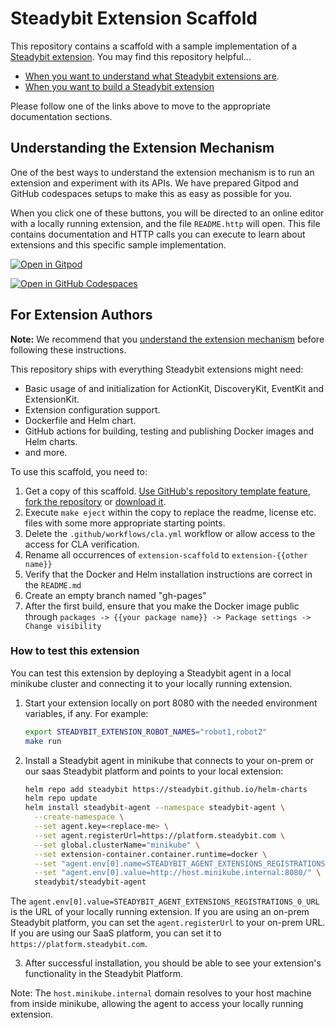 # Steadybit Extension Scaffold

This repository contains a scaffold with a sample implementation of a [Steadybit extension](https://docs.steadybit.com/integrate-with-steadybit/extensions). You may find this repository helpful…

 - [When you want to understand what Steadybit extensions are](#understanding-the-extension-mechanism).
 - [When you want to build a Steadybit extension](#for-extension-authors)

Please follow one of the links above to move to the appropriate documentation sections.

## Understanding the Extension Mechanism

One of the best ways to understand the extension mechanism is to run an extension and experiment with its APIs. We have prepared Gitpod and GitHub codespaces setups to make this as easy as possible for you.

When you click one of these buttons, you will be directed to an online editor with a locally running extension, and the file `README.http` will open. This file contains documentation and HTTP calls you can execute to learn about extensions and this specific sample implementation.

[![Open in Gitpod](https://gitpod.io/button/open-in-gitpod.svg)](http://gitpod.io/#https://github.com/steadybit/extension-scaffold/blob/main/README.http)


[![Open in GitHub Codespaces](https://github.com/codespaces/badge.svg)](https://github.com/codespaces/new?hide_repo_select=true&ref=main&repo=595972094)


## For Extension Authors

**Note:** We recommend that you [understand the extension mechanism](#understanding-the-extension-mechanism) before following these instructions.

This repository ships with everything Steadybit extensions might need:
 - Basic usage of and initialization for ActionKit, DiscoveryKit, EventKit and ExtensionKit.
 - Extension configuration support.
 - Dockerfile and Helm chart.
 - GitHub actions for building, testing and publishing Docker images and Helm charts.
 - and more.

To use this scaffold, you need to:

 1. Get a copy of this scaffold. [Use GitHub's repository template feature](https://docs.github.com/en/repositories/creating-and-managing-repositories/creating-a-repository-from-a-template), [fork the repository](https://github.com/steadybit/extension-scaffold/fork) or [download it](https://github.com/steadybit/extension-scaffold/archive/refs/heads/main.zip).
 2. Execute `make eject` within the copy to replace the readme, license etc. files with some more appropriate starting points.
 3. Delete the `.github/workflows/cla.yml` workflow or allow access to the access for CLA verification.
 4. Rename all occurrences of `extension-scaffold` to `extension-{{other name}}`
 5. Verify that the Docker and Helm installation instructions are correct in the `README.md`
 6. Create an empty branch named "gh-pages"
 7. After the first build, ensure that you make the Docker image public through `packages -> {{your package name}} -> Package settings -> Change visibility`

### How to test this extension

You can test this extension by deploying a Steadybit agent in a local minikube cluster and connecting it to your locally running extension.

1. Start your extension locally on port 8080 with the needed environment variables, if any. For example:
	 ```bash
	 export STEADYBIT_EXTENSION_ROBOT_NAMES="robot1,robot2"
	 make run
	 ```

2. Install a Steadybit agent in minikube that connects to your on-prem or our saas Steadybit platform and points to your local extension:
   ```bash
   helm repo add steadybit https://steadybit.github.io/helm-charts
   helm repo update
   helm install steadybit-agent --namespace steadybit-agent \
     --create-namespace \
     --set agent.key=<replace-me> \
     --set agent.registerUrl=https://platform.steadybit.com \
     --set global.clusterName="minikube" \
     --set extension-container.container.runtime=docker \
     --set "agent.env[0].name=STEADYBIT_AGENT_EXTENSIONS_REGISTRATIONS_0_URL" \
     --set "agent.env[0].value=http://host.minikube.internal:8080/" \
     steadybit/steadybit-agent
   ```

The `agent.env[0].value=STEADYBIT_AGENT_EXTENSIONS_REGISTRATIONS_0_URL` is the URL of your locally running extension.
If you are using an on-prem Steadybit platform, you can set the `agent.registerUrl` to your on-prem URL. If you are using our SaaS platform, you can set it to `https://platform.steadybit.com`.

3. After successful installation, you should be able to see your extension's functionality in the Steadybit Platform.

Note: The `host.minikube.internal` domain resolves to your host machine from inside minikube, allowing the agent to access your locally running extension.

